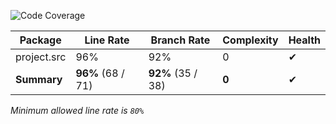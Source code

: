 ![Code Coverage](https://img.shields.io/badge/Code%20Coverage-96%25-success?style=flat)

Package | Line Rate | Branch Rate | Complexity | Health
-------- | --------- | ----------- | ---------- | ------
project.src | 96% | 92% | 0 | ✔
**Summary** | **96%** (68 / 71) | **92%** (35 / 38) | **0** | ✔

_Minimum allowed line rate is `80%`_
